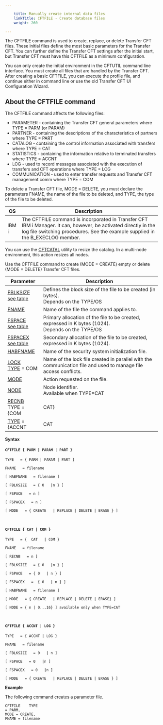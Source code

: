 ```yaml
---

    title: Manually create internal data files
    linkTitle: CFTFILE - Create database files
    weight: 260

---
```

The CFTFILE command is used to create, replace, or delete Transfer CFT
files. These initial files define the most basic parameters for the Transfer
CFT. You can further define the Transfer CFT settings after the initial
start, but Transfer CFT must have this CFTFILE as a minimum
configuration.

You can only create the initial environment in the CFTUTIL command line
interface. You must create all files that are handled by the Transfer
CFT. After creating a basic CFTFILE, you can execute the profile
file, and continue either in command line or use the old Transfer CFT UI Configuration
Wizard.

## About the CFTFILE command

The CFTFILE command affects the following files:

- PARAMETER - containing
    the Transfer CFT general parameters where TYPE = PARM (or PARAM)
- PARTNER - containing
    the descriptions of the characteristics of partners where TYPE = PART
- CATALOG - containing
    the control information associated with transfers where TYPE = CAT
- STATISTICS - containing
    the information relative to terminated transfers where TYPE = ACCNT
- LOG - used to record
    messages associated with the execution of transfers and CFT operations
    where TYPE = LOG
- COMMUNICATION -
    used to enter transfer requests and Transfer CFT management comm where
    TYPE = COM

To delete a Transfer CFT file, MODE = DELETE, you must declare the parameters
FNAME, the name of the file
to be deleted, and TYPE, the
type of the file to be deleted.


| OS  | Description  |
| --- | --- |
| IBM i | The CFTFILE command is incorporated in Transfer CFT IBM i Manager. It can, however, be activated directly in the log file switching procedures. See the example supplied in the B_EXECLOG member. |


You can use the [CFTCATAL](../../../cft_intro_install/unix_install_start_here/run_first_time_ux/use_cft_utilities) utility to resize the catalog. In a multi-node environment, this action resizes all nodes.

Use the CFTFILE command to create (MODE = CREATE) empty or delete (MODE
= DELETE) Transfer CFT files.


| Parameter  | Description  |
| --- | --- |
| <a href="../../../c_intro_userinterfaces/command_summary/parameter_intro/fblksize">FBLKSIZE</a><br/> <a href="../../../c_intro_userinterfaces/command_summary/parameter_intro/fblksize">see table</a> | Defines the block size of the file to be created (in bytes).<br/> Depends on the TYPE/OS |
| <a href="../../../c_intro_userinterfaces/command_summary/parameter_intro/fname">FNAME</a>  | Name of the file the command applies to. |
| <a href="../../../c_intro_userinterfaces/command_summary/parameter_intro/fspace">FSPACE</a><br/> <a href="../../../c_intro_userinterfaces/command_summary/parameter_intro/fspace">see table</a> | Primary allocation of the file to be created, expressed in K bytes (1024).<br/> Depends on the TYPE/OS |
| <a href="../../../c_intro_userinterfaces/command_summary/parameter_intro/fspacex">FSPACEX</a><br/> <a href="../../../c_intro_userinterfaces/command_summary/parameter_intro/fspacex">see table</a> | Secondary allocation of the file to be created, expressed in K bytes (1024).<br/>  |
| <a href="../../../c_intro_userinterfaces/command_summary/parameter_intro/habfname">HABFNAME</a> | Name of the security system initialization file. |
| <a href="">LOCK</a><br/> <a href="../../../c_intro_userinterfaces/command_summary/parameter_intro/type">TYPE</a> = COM | Name of the lock file created in parallel with the communication file and used to manage file access conflicts. |
| <a href="../../../c_intro_userinterfaces/command_summary/parameter_intro/mode">MODE</a> | Action requested on the file. |
| <a href="">NODE</a> | Node identifier.<br/> Available when TYPE=CAT |
| <a href="../../../c_intro_userinterfaces/command_summary/parameter_intro/recnb">RECNB</a> <br/> TYPE = {COM | CAT} | Number of records in the file. |
| <a href="../../../c_intro_userinterfaces/command_summary/parameter_intro/type">TYPE</a> = {ACCNT | CAT | COM | LOG | PARM (PARMA) | PART} | Type of file concerned by the command.<br/> When TYPE = CAT, COM, PARM or PART, you can use the HABFNAME parameter for security. |


******Syntax******

#### `CFTFILE { PARM | PARAM | PART }`

`TYPE   = { PARM | PARAM | PART }`

`FNAME   = filename  `

`[ HABFNAME   = filename ] `

`[ FBLKSIZE   = { 0   |n } ]`

`[ FSPACE   = n ]`

`[ FSPACEX   = n ]`

`[ MODE   = { CREATE   | REPLACE | DELETE | ERASE } ]`

` `

#### `CFTFILE { CAT | COM }`

`TYPE   = {  CAT   | COM }`

`FNAME   = filename `

`[ RECNB   = n ]`

`[ FBLKSIZE   = { 0   |n } ]`

`[ FSPACE   = { 0   | n } ]`

`[ FSPACEX   =  { 0   | n } ]`

`[ HABFNAME   = filename ]`

`[ MODE   = { CREATE   | REPLACE | DELETE | ERASE} ]`

`[ NODE = { n | 0...16} ] available only when TYPE=CAT`

` `

#### `CFTFILE { ACCNT | LOG }`

`TYPE   = { ACCNT | LOG }`

`FNAME   = filename `

`[ FBLKSIZE   = 0   | n ]`

`[ FSPACE   = 0   |n ]`

`[ FSPACEX   = 0   |n ]`

`[ MODE   = { CREATE   | REPLACE | DELETE | ERASE } ]`

****Example****

The following command creates a parameter file.

```
CFTFILE    TYPE
= PARM,
MODE = CREATE,
FNAME = filename
```
